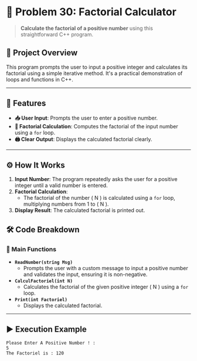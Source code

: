 # 🌟 Problem 30: Factorial Calculator

> **Calculate the factorial of a positive number** using this straightforward C++ program.

## 🧩 Project Overview
This program prompts the user to input a positive integer and calculates its factorial using a simple iterative method. It's a practical demonstration of loops and functions in C++.

---

## 🌟 Features
- **📥 User Input**: Prompts the user to enter a positive number.
- **🔢 Factorial Calculation**: Computes the factorial of the input number using a `for` loop.
- **🖨️ Clear Output**: Displays the calculated factorial clearly.

---

## ⚙️ How It Works
1. **Input Number**: The program repeatedly asks the user for a positive integer until a valid number is entered.
2. **Factorial Calculation**: 
   - The factorial of the number \( N \) is calculated using a `for` loop, multiplying numbers from 1 to \( N \).
3. **Display Result**: The calculated factorial is printed out.

## 🛠️ Code Breakdown
### 🔹 Main Functions
- **`ReadNumber(string Msg)`**
  - Prompts the user with a custom message to input a positive number and validates the input, ensuring it is non-negative.
- **`CalculFactoriel(int N)`**
  - Calculates the factorial of the given positive integer \( N \) using a `for` loop.
- **`Print(int Factoriel)`**
  - Displays the calculated factorial.

---

## ▶️ Execution Example

```plaintext
Please Enter A Positive Number ! :
5
The Factoriel is : 120
